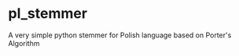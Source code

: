 pl_stemmer
==========

A very simple python stemmer for Polish language based on Porter's Algorithm
